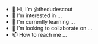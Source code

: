 - 👋 Hi, I’m @thedudescout
- 👀 I’m interested in ...
- 🌱 I’m currently learning ...
- 💞️ I’m looking to collaborate on ...
- 📫 How to reach me ...

<!---
thedudescout/thedudescout is a ✨ special ✨ repository because its `README.md` (this file) appears on your GitHub profile.
You can click the Preview link to take a look at your changes.
--->
